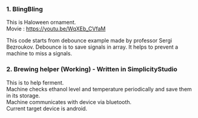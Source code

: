 ### 1. BlingBling

This is Haloween ornament.  
Movie : https://youtu.be/WqXEb_CVfaM  

This code starts from debounce example made by professor Sergi Bezroukov.
Debounce is to save signals in array. It helps to prevent a machine to miss a signals.

### 2. Brewing helper  (Working) - Written in SimplicityStudio
This is to help ferment.  
Machine checks ethanol level and temperature periodically and save them in its storage.  
Machine communicates with device via bluetooth.  
Current target device is android.
